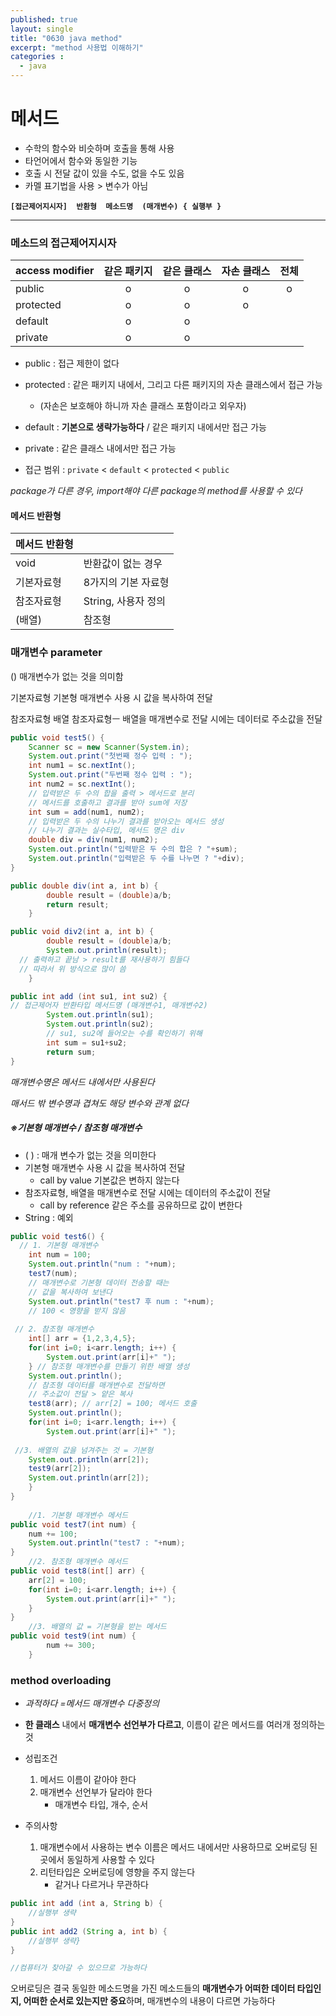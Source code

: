 ```yaml
---
published: true
layout: single
title: "0630 java method"
excerpt: "method 사용법 이해하기"
categories :
  - java
---
```




# 메서드
- 수학의 함수와 비슷하며 호출을 통해 사용
- 타언어에서 함수와 동일한 기능
- 호출 시 전달 값이 있을 수도, 없을 수도 있음
- 카멜 표기법을 사용 > 변수가 아님



**`[접근제어지시자]  반환형  메소드명  (매개변수) { 실행부 }`**



-------------------



### 메소드의 접근제어지시자

| access modifier | 같은 패키지 | 같은 클래스 | 자손 클래스 |  전체  |
| --------------- | :----: | :----: | :----: | :--: |
| public          |   o    |   o    |   o    |  o   |
| protected       |   o    |   o    |   o    |      |
| default         |   o    |   o    |        |      |
| private         |   o    |   o    |        |      |

- public          :  접근 제한이 없다
- protected   :  같은 패키지 내에서, 그리고 다른 패키지의 자손 클래스에서 접근 가능
  - (자손은 보호해야 하니까 자손 클래스 포함이라고 외우자)


- default        : **기본으로 생략가능하다** / 같은 패키지 내에서만 접근 가능
- private        :  같은 클래스 내에서만 접근 가능
- 접근 범위    :  `private` < `default` < `protected` < `public`



*package가 다른 경우, import해야 다른 package의 method를 사용할 수 있다*





#### 메서드 반환형

| 메서드 반환형 |                |
| ------- | -------------- |
| void    | 반환값이 없는 경우     |
| 기본자료형   | 8가지의 기본 자료형    |
| 참조자료형   | String, 사용자 정의 |
| (배열)    | 참조형            |





### 매개변수 parameter

()	매개변수가 없는 것을 의미함

기본자료형	기본형 매개변수 사용 시 값을 복사하여 전달

참조자료형 배열	참조자료형ㅡ 배열을 매개변수로 전달 시에는 데이터로 주소값을 전달



```java
public void test5() {
	Scanner sc = new Scanner(System.in);
	System.out.print("첫번째 정수 입력 : ");
	int num1 = sc.nextInt();
	System.out.print("두번째 정수 입력 : ");
	int num2 = sc.nextInt();
	// 입력받은 두 수의 합을 출력 > 메서드로 분리
	// 메서드를 호출하고 결과를 받아 sum에 저장
	int sum = add(num1, num2);
 	// 입력받은 두 수의 나누기 결과를 받아오는 메서드 생성
	// 나누기 결과는 실수타입, 메서드 명은 div
	double div = div(num1, num2);
	System.out.println("입력받은 두 수의 합은 ? "+sum);
	System.out.println("입력받은 두 수를 나누면 ? "+div);
}

public double div(int a, int b) {
		double result = (double)a/b;
		return result;
	}

public void div2(int a, int b) {
		double result = (double)a/b;
		System.out.println(result);
  // 출력하고 끝남 > result를 재사용하기 힘들다
  // 따라서 위 방식으로 많이 씀
	}

public int add (int su1, int su2) {
// 접근제어자 반환타입 메서드명 (매개변수1, 매개변수2)
		System.out.println(su1);
		System.out.println(su2);
		// su1, su2에 들어오는 수를 확인하기 위해
		int sum = su1+su2;
		return sum;
}
```

*매개변수명은 메서드 내에서만 사용된다*

*매서드 밖 변수명과 겹쳐도 해당 변수와 관계 없다*



##### ※기본형 매개변수 / 참조형 매개변수

- (  ) : 매개 변수가 없는 것을 의미한다
- 기본형 매개변수 사용 시 값을 복사하여 전달
  - call by value	기본값은 변하지 않는다
- 참조자료형, 배열을 매개변수로 전달 시에는 데이터의 주소값이 전달
  - call by reference 같은 주소를 공유하므로 값이 변한다
- String : 예외

```java
public void test6() {
  // 1. 기본형 매개변수
	int num = 100;
	System.out.println("num : "+num);
	test7(num);
	// 매개변수로 기본형 데이터 전송할 때는
  	// 값을 복사하여 보낸다
	System.out.println("test7 후 num : "+num);
	// 100 < 영향을 받지 않음		
	
 // 2. 참조형 매개변수
	int[] arr = {1,2,3,4,5};
	for(int i=0; i<arr.length; i++) {
		System.out.print(arr[i]+" ");
	} // 참조형 매개변수를 만들기 위한 배열 생성
	System.out.println();
  	// 참조형 데이터를 매개변수로 전달하면
  	// 주소값이 전달 > 얕은 복사
	test8(arr); // arr[2] = 100; 메서드 호출
	System.out.println();
	for(int i=0; i<arr.length; i++) {
		System.out.print(arr[i]+" ");
      
 //3. 배열의 값을 넘겨주는 것 = 기본형
	System.out.println(arr[2]);
	test9(arr[2]);
	System.out.println(arr[2]);
	}
}
	
	//1. 기본형 매개변수 메서드
public void test7(int num) {
	num += 100;
	System.out.println("test7 : "+num);
}
	//2. 참조형 매개변수 메서드
public void test8(int[] arr) {
	arr[2] = 100;
	for(int i=0; i<arr.length; i++) {
		System.out.print(arr[i]+" ");
	} 
}
	//3. 배열의 값 = 기본형을 받는 메서드
public void test9(int num) {
		num += 300;
	}
```





### method overloading

- *과적하다 =메서드 매개변수 다중정의* 

- **한 클래스** 내에서 **매개변수 선언부가 다르고**, 이름이 같은 메서드를 여러개 정의하는 것

- 성립조건

  1. 메서드 이름이 같아야 한다
  2. 매개변수 선언부가 달라야 한다
     - 매개변수 타입, 개수, 순서

- 주의사항

  1. 매개변수에서 사용하는 변수 이름은 메서드 내에서만 사용하므로 오버로딩 된 곳에서 동일하게 사용할 수 있다
  2. 리턴타입은 오버로딩에 영향을 주지 않는다
     - 같거나 다르거나 무관하다


```java
public int add (int a, String b) {
	//실행부 생략	
}	
public int add2 (String a, int b) {
	//실행부 생략}	
}

//컴퓨터가 찾아갈 수 있으므로 가능하다
```

오버로딩은 결국 동일한 메소드명을 가진 메소드들의 **매개변수가 어떠한 데이터 타입인지, 어떠한 순서로 있는지만 중요**하며, 매개변수의 내용이 다르면 가능하다

